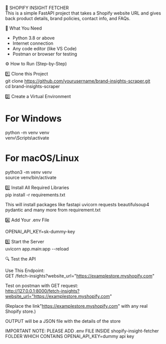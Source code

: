 
🧠 SHOPIFY INSIGHT FETCHER  
This is a simple FastAPI project that takes a Shopify website URL and gives back product details, brand policies, contact info, and FAQs.

📝 What You Need  
- Python 3.8 or above  
- Internet connection  
- Any code editor (like VS Code)  
- Postman or browser for testing  

⚙️ How to Run (Step-by-Step)

1️⃣ Clone this Project  
git clone https://github.com/yourusername/brand-insights-scraper.git  
cd brand-insights-scraper  

2️⃣ Create a Virtual Environment  
# For Windows  
python -m venv venv  
venv\Scripts\activate  

# For macOS/Linux  
python3 -m venv venv  
source venv/bin/activate  

3️⃣ Install All Required Libraries  
pip install -r requirements.txt  

This will install packages like
fastapi
uvicorn
requests
beautifulsoup4
pydantic
and many more from requirement.txt

4️⃣ Add Your .env File  
  
OPENAI_API_KEY=sk-dummy-key  


5️⃣ Start the Server  
uvicorn app.main:app --reload  

🔍 Test the API

Use This Endpoint:  
GET /fetch-insights?website_url="https://examplestore.myshopify.com"  

Test on postman with GET request:  
http://127.0.0.1:8000/fetch-insights?website_url="https://examplestore.myshopify.com"  

(Replace the link"https://examplestore.myshopify.com" with any real Shopify store.)

OUTPUT will be a JSON file with the details of the store


IMPORTANT NOTE: PLEASE ADD .env FILE INSIDE shopify-insight-fetcher FOLDER WHICH CONTAINS OPENAI_API_KEY=dummy api key


